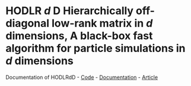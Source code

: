 # HODLR $d$ D Hierarchically off-diagonal low-rank matrix in $d$ dimensions, A black-box fast algorithm for particle simulations in $d$ dimensions



Documentation of HODLRdD 
    - [Code](https://github.com/SAFRAN-LAB/HODLRdD)
    - [Documentation](https://github.com/RiteshKhan/HODLRdD)
    - [Article](https://arxiv.org/pdf/2209.05819)
